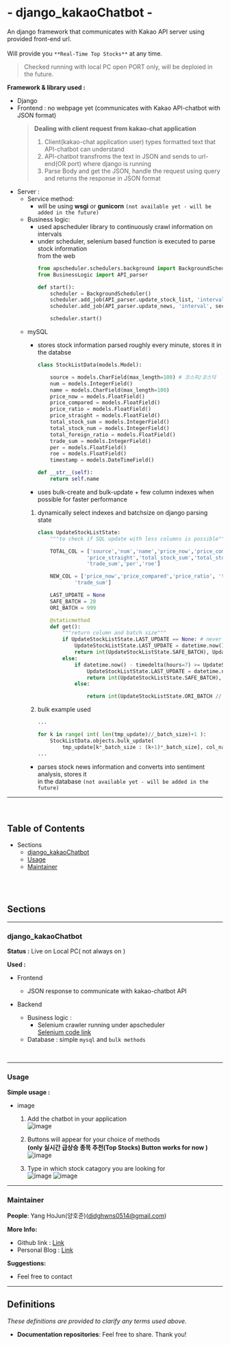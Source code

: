 # - django_kakaoChatbot -

An django framework that communicates with Kakao API server using provided front-end url. <br/>
<br/>
Will provide you `**Real-Time Top Stocks**` at any time.

> Checked running with local PC open PORT only, will be deploied in the future.
>


**Framework & library used :**
- Django
- Frontend : no webpage yet (communicates with Kakao API-chatbot with JSON format)
  > **Dealing with client request from kakao-chat application** <br/>
  > 1) Client(kakao-chat application user) types formatted text that API-chatbot can understand <br/>
  > 2) API-chatbot transfroms the text in JSON and sends to url-end(OR port) where django is running <br/>
  > 3) Parse Body and get the JSON, handle the request using query and returns the response in JSON format
  > 
- Server :
  - Service method:
    - will be using **wsgi** or **gunicorn** `(not available yet - will be added in the future)`
  - Business logic:
    - used apscheduler library to continuously crawl information on intervals
    - under scheduler, selenium based function is executed to parse stock information \
     from the web
        ```python
        from apscheduler.schedulers.background import BackgroundScheduler
        from BusinessLogic import API_parser

        def start():
            scheduler = BackgroundScheduler()
            scheduler.add_job(API_parser.update_stock_list, 'interval', seconds=20)
            scheduler.add_job(API_parser.update_news, 'interval', seconds=10)

            scheduler.start()
        
        ```
  - mySQL
    - stores stock information parsed roughly every minute, stores it in the databse

        ```python
        class StockListData(models.Model):

            source = models.CharField(max_length=100) # 코스피/코스닥
            num = models.IntegerField()
            name = models.CharField(max_length=100)
            price_now = models.FloatField()
            price_compared = models.FloatField()
            price_ratio = models.FloatField()
            price_straight = models.FloatField()
            total_stock_sum = models.IntegerField()
            total_stock_num = models.IntegerField()
            total_foreign_ratio = models.FloatField()
            trade_sum = models.IntegerField()
            per = models.FloatField()
            roe = models.FloatField()
            timestamp = models.DateTimeField()

        def __str__(self):
            return self.name

        ```
    - uses bulk-create and bulk-update + few column indexes when possible for faster performance <br/>
    1)   dynamically select indexes and batchsize on django parsing state

            ```python
            class UpdateStockListState:
                """to check if SQL update with less columns is possible"""

                TOTAL_COL = ['source','num','name','price_now','price_compared','price_ratio',
                            'price_straight','total_stock_sum','total_stock_num','total_foreign_ratio',
                            'trade_sum','per','roe']

                NEW_COL = ['price_now','price_compared','price_ratio', 'total_foreign_ratio',
                        'trade_sum']

                LAST_UPDATE = None
                SAFE_BATCH = 20
                ORI_BATCH = 999

                @staticmethod
                def get():
                    """return column and batch size"""
                    if UpdateStockListState.LAST_UPDATE == None: # never parsed before
                        UpdateStockListState.LAST_UPDATE = datetime.now()
                        return int(UpdateStockListState.SAFE_BATCH), UpdateStockListState.TOTAL_COL
                    else:
                        if datetime.now() - timedelta(hours=7) >= UpdateStockListState.LAST_UPDATE: # exceeded time limit
                            UpdateStockListState.LAST_UPDATE = datetime.now()
                            return int(UpdateStockListState.SAFE_BATCH), UpdateStockListState.TOTAL_COL
                        else:

                            return int(UpdateStockListState.ORI_BATCH // (len(UpdateStockListState.NEW_COL)*2.5)), UpdateStockListState.NEW_COL

            ```
        
    2) bulk example used
        ```python
        ...

        for k in range( int( len(tmp_update)//_batch_size)+1 ):
			StockListData.objects.bulk_update(
                tmp_update[k*_batch_size : (k+1)*_batch_size], col_names)
        ...
        ```
    - parses stock news information and converts into sentiment analysis, stores it <br/> in the database `(not available yet - will be added in the future)`

---
<br/>

## Table of Contents

- Sections
  - [django_kakaoChatbot](https://github.com/didghwns0514/django_kakaoChatbot/blob/master/README.md#django_kakaoChatbot)
  - [Usage](https://github.com/didghwns0514/django_kakaoChatbot/blob/master/README.md#Usage)
  - [Maintainer](https://github.com/didghwns0514/django_kakaoChatbot/blob/master/README.md#Maintainer)


<br/>
<br/>

## Sections

---
### django_kakaoChatbot

**Status :** Live on Local PC( not always on )

**Used :**

- Frontend
  - JSON response to communicate with kakao-chatbot API

- Backend
  - Business logic :
    - Selenium crawler running under apscheduler <br/>
      [Selenium code link](https://github.com/didghwns0514/django_kakaoChatbot/blob/master/BusinessLogic/Parser.py)
  - Database : simple ``mysql`` and ``bulk methods``

<br/>

-----------

### Usage

**Simple usage :**

- image
  1) Add the chatbot in your application <br/>
  ![image](https://user-images.githubusercontent.com/47662495/114262703-57ef6280-9a1c-11eb-9f88-d363052ef357.png)

  2) Buttons will appear for your choice of methods <br/>
   **(only 실시간 급상승 종목 추천(Top Stocks) Button works for now )** <br/>
  ![image](https://user-images.githubusercontent.com/47662495/114262712-68074200-9a1c-11eb-94b8-db64741e4935.png)

  3) Type in which stock catagory you are looking for <br/>
  ![image](https://user-images.githubusercontent.com/47662495/114262722-73f30400-9a1c-11eb-92fb-97756d9b93d5.png)
  ![image](https://user-images.githubusercontent.com/47662495/114262724-7c4b3f00-9a1c-11eb-83d6-1c434ad4a473.png)

-----------

### Maintainer

**People**: Yang HoJun(양호준)(didghwns0514@gmail.com)

**More Info:**

- Github link : [Link](https://github.com/didghwns0514/django_kakaoChatbot)
- Personal Blog : [Link](https://korshika.tistory.com/)

**Suggestions:**

- Feel free to contact

-----------

## Definitions

*These definitions are provided to clarify any terms used above.*

- **Documentation repositories**: Feel free to share. Thank you!